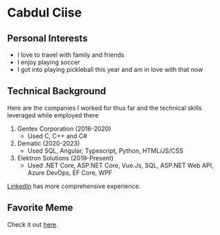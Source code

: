 # Cabdul Ciise
## Personal Interests
* I love to travel with family and friends
* I enjoy playing soccer
* I got into playing pickleball this year and am in love with that now

## Technical Background
Here are the companies I worked for thus far and the technical skills leveraged while employed there

1. Gentex Corporation (2016-2020)
   * Used C, C++ and C#
2. Dematic (2020-2023)
   * Used SQL, Angular, Typescript, Python, HTML/JS/CSS
3. Elektron Solutions (2019-Present)
   * Used .NET Core, ASP.NET Core, Vue.Js, SQL, ASP.NET Web API, Azure DevOps, EF Core, WPF

[LinkedIn](https://www.linkedin.com/in/cabdul-ciise/) has more comprehensive experience.

## Favorite Meme
Check it out [here](https://thumbor.bigedition.com/funny-memes-your-kids-want-you-to-know/d43HH3AlyJR-2sIdk1eAVyhVljU=/800x600/filters:format(webp):quality(80)/granite-web-prod/d3/17/d31749a018b74b099c5c10b3d5d76973.jpg).
